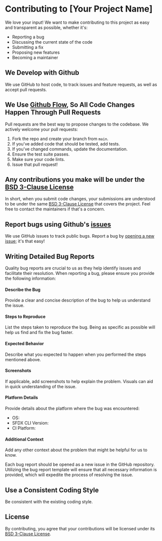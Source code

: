 # Contributing to [Your Project Name]

We love your input! We want to make contributing to this project as easy and transparent as possible, whether it's:

- Reporting a bug
- Discussing the current state of the code
- Submitting a fix
- Proposing new features
- Becoming a maintainer

## We Develop with Github

We use GitHub to host code, to track issues and feature requests, as well as accept pull requests.

## We Use [Github Flow](https://guides.github.com/introduction/flow/index.html), So All Code Changes Happen Through Pull Requests

Pull requests are the best way to propose changes to the codebase. We actively welcome your pull requests:

1. Fork the repo and create your branch from `main`.
2. If you've added code that should be tested, add tests.
3. If you've changed commands, update the documentation.
4. Ensure the test suite passes.
5. Make sure your code lints.
6. Issue that pull request!

## Any contributions you make will be under the [BSD 3-Clause License](LICENSE)

In short, when you submit code changes, your submissions are understood to be under the same [BSD 3-Clause License](LICENSE) that covers the project. Feel free to contact the maintainers if that's a concern.

## Report bugs using Github's [issues](https://github.com/nabondance/afthonia/issues)

We use GitHub issues to track public bugs. Report a bug by [opening a new issue](https://github.com/nabondance/afthonia/issues/new/choose); it's that easy!

## Writing Detailed Bug Reports

Quality bug reports are crucial to us as they help identify issues and facilitate their resolution. When reporting a bug, please ensure you provide the following information:

#### Describe the Bug
Provide a clear and concise description of the bug to help us understand the issue.

#### Steps to Reproduce
List the steps taken to reproduce the bug. Being as specific as possible will help us find and fix the bug faster.

#### Expected Behavior
Describe what you expected to happen when you performed the steps mentioned above.

#### Screenshots
If applicable, add screenshots to help explain the problem. Visuals can aid in quick understanding of the issue.

#### Platform Details
Provide details about the platform where the bug was encountered:
   - OS:
   - SFDX CLI Version:
   - CI Platform:

#### Additional Context
Add any other context about the problem that might be helpful for us to know.

Each bug report should be opened as a new issue in the GitHub repository. Utilizing the bug report template will ensure that all necessary information is provided, which will expedite the process of resolving the issue.


## Use a Consistent Coding Style

Be consistent with the existing coding style.

## License

By contributing, you agree that your contributions will be licensed under its [BSD 3-Clause License](LICENSE).
